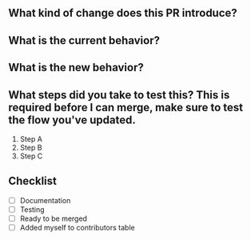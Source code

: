<!--
Please make sure you are familiar with and follow the instructions in the
contributing guidelines (found in the CONTRIBUTING.md file).

Please fill out the information below to expedite the review and (hopefully)
merge of your pull request!
-->

## What kind of change does this PR introduce?

<!-- Is it a Bug fix, feature, docs update, ... -->

## What is the current behavior?

<!-- You can also link to an open issue here -->

## What is the new behavior?

<!-- if this is a feature change -->

## What steps did you take to test this? This is required before I can merge, make sure to test the flow you've updated.

1. Step A
2. Step B
3. Step C

## Checklist

<!-- Have you done all of these things?  -->
<!-- add "N/A" to the end of each line that's irrelevant to your changes -->
<!-- to check an item, place an "x" in the box like so: "- [x] Documentation" -->

- [ ] Documentation
- [ ] Testing <!-- We can only merge the PR if this is checked -->
- [ ] Ready to be merged
      <!-- In your opinion, is this ready to be merged as soon as it's reviewed? -->
- [ ] Added myself to contributors table
      <!-- this is optional, see the contributing guidelines for instructions -->

<!-- feel free to add additional comments -->
<!-- Thank you for contributing! -->
